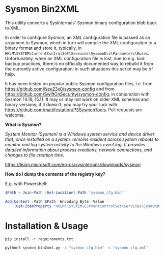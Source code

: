 # Sysmon Bin2XML

This utility converts a SysInternals' Sysmon binary configuration blob back to XML.

In order to configure Sysmon, an XML configuration file is passed as an argument to Sysmon, which in turn will compile the XML configuration to a binary format and store it, typically, in `HKLM\SYSTEM\CurrentControlSet\Services\SysmonDrv\Parameters\Rules`. Unfortunately, when an XML configuration file is lost, due to e.g. bad backup practices, there is no officially documented way to rebuild it from the currently active configuration; in such situations this script may be of help.

It has been tested on popular public Sysmon configuration files, i.e. from https://github.com/Neo23x0/sysmon-config and from https://github.com/SwiftOnSecurity/sysmon-config, in conjunction with Sysmon 14.16, 15.11. It may or may not work on older XML schemas and binary versions; if it doesn't, you may try your luck with https://github.com/mattifestation/PSSysmonTools. Pull requests are welcome.

**What is Sysmon?**

_System Monitor (Sysmon) is a Windows system service and device driver that, once installed on a system, remains resident across system reboots to monitor and log system activity to the Windows event log. It provides detailed information about process creations, network connections, and changes to file creation time._

https://learn.microsoft.com/en-us/sysinternals/downloads/sysmon

**How do I dump the contents of the registry key?**

E.g. with Powershell:

```powershell
$Path = Join-Path (Get-Location).Path "sysmon_cfg.bin"

Add-Content -Path $Path -Encoding Byte -Value `
	(Get-ItemProperty "HKLM:\SYSTEM\CurrentControlSet\Services\SysmonDrv\Parameters").Rules
```

# Installation & Usage

```bash
pip install -r requirements.txt

python3 sysmon_bin2xml.py -i "sysmon_cfg.bin" -o "sysmon_cfg.xml" 
```

